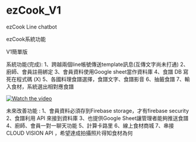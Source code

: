 # ezCook_V1
ezCook Line chatbot 

ezCook系統功能

V1簡單版

系統功能(完成):
1、跨越兩個line帳號傳送template訊息(互傳文字尚未打通)
2、廚師、會員註冊綁定
3、會員資料使用Google sheet當作資料庫
4、食譜 DB 寫死在程式碼 (X)
5、各國料理食譜選擇，食譜文字、食譜影音
6、抽籤食譜
7、輸入食材，系統選出相對應食譜

[![Watch the video](http://i3.ytimg.com/vi/khIWf5KzBJE/hqdefault.jpg)](https://www.youtube.com/watch?v=khIWf5KzBJE)

未來改善功能 :
1、會員資料必須存到Firebase storage，才有firebase security
2、食譜利用 API 來接到資料庫
3、也提供Google Sheet讓管理者能夠推送食譜
4、廚師、會員一對一聊天功能
5、計算卡路里
6、線上食材商城
7、串接 CLOUD VISION API ，希望達成拍攝照片得知食材為何


